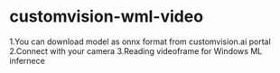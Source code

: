 # customvision-wml-video
1.You can download model as onnx format from customvision.ai portal
2.Connect with your camera
3.Reading videoframe for Windows ML infernece
